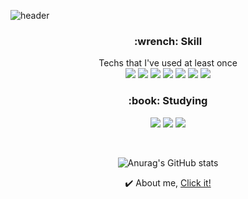 
![header](https://capsule-render.vercel.app/api?type=slice&color=76819C&height=200&section=header&text=Hello!&fontSize=60&fontColor=000000&fontAlign=82&fontAlignY=27&animation=fadeIn&desc=I'm%20JongYoon&descSize=20&descAlign=82&descAlignY=44&rotate=13)


<div align=center>
  <h3>:wrench: Skill </h3>
  Techs that I've used at least once<br>
  <img src="https://img.shields.io/badge/Python-3766AB?style=flat-square&logo=Python&logoColor=white"/>
  <img src="https://img.shields.io/badge/c++-00599C?style=flat-square&logo=c%2B%2B&logoColor=white">
  <img src="https://img.shields.io/badge/c-A8B9CC?style=flat-square&logo=c&logoColor=white"/>
  <img src="https://img.shields.io/badge/JAVA-007396?style=flat-square&logo=java&logoColor=white">
  <img src="https://img.shields.io/badge/solidity-363636?style=flat-square&logo=solidity&logoColor=white">
  <img src="https://img.shields.io/badge/HTML-E34F26?style=flat-square&logo=HTML5&logoColor=white">
  <img src="https://img.shields.io/badge/Mysql-4479A1?style=flat-square&logo=Mysql&logoColor=white">
  
  <h3>:book: Studying </h3>
  <img src="https://img.shields.io/badge/Rust-000000?style=flat-square&logo=rust&logoColor=white"/>
  <img src="https://img.shields.io/badge/Node.js-339933?style=flat-square&logo=Node.js&logoColor=white"/>
  <img src="https://img.shields.io/badge/Django-092E20?style=flat-square&logo=Django&logoColor=white"/>

  
  
  &nbsp;
  
  ![Anurag's GitHub stats](https://github-readme-stats.vercel.app/api?username=jjongyn&show_icons=true)
  
  :heavy_check_mark: About me,  [ Click it!]( https://jjongyn.notion.site/64ba38879686429ba78de120b1b25ebb )
</div>

















